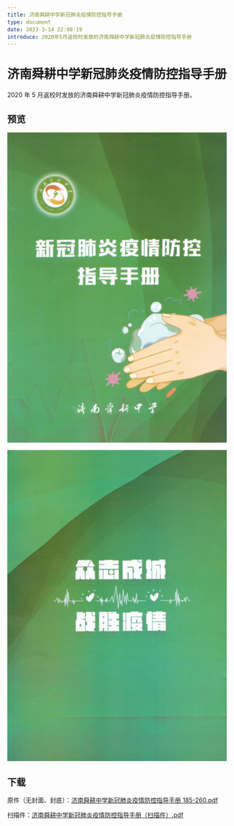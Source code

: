 ```yaml
---
title: 济南舜耕中学新冠肺炎疫情防控指导手册
type: document
date: 2023-3-14 22:08:19
introduce: 2020年5月返校时发放的济南舜耕中学新冠肺炎疫情防控指导手册
---
```


# 济南舜耕中学新冠肺炎疫情防控指导手册

2020 年 5 月返校时发放的济南舜耕中学新冠肺炎疫情防控指导手册。

## 预览

![封面](./fontCover.png)

![封底](./backCover.png)

## 下载

原件（无封面、封底）：[济南舜耕中学新冠肺炎疫情防控指导手册 185-260.pdf](济南舜耕中学新冠肺炎疫情防控指导手册185-260.pdf)

扫描件：[济南舜耕中学新冠肺炎疫情防控指导手册（扫描件）.pdf](济南舜耕中学新冠肺炎疫情防控指导手册（扫描件）.pdf)

